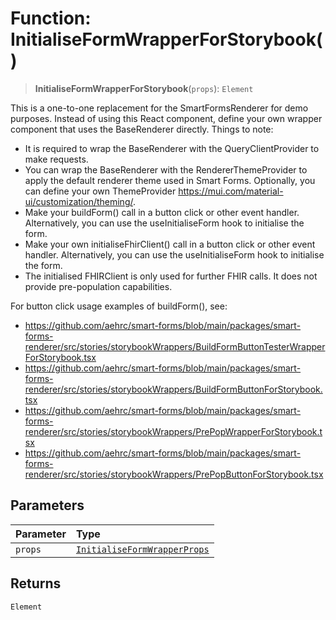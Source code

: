 # Function: InitialiseFormWrapperForStorybook()

> **InitialiseFormWrapperForStorybook**(`props`): `Element`

This is a one-to-one replacement for the SmartFormsRenderer for demo purposes.
Instead of using this React component, define your own wrapper component that uses the BaseRenderer directly.
Things to note:
- It is required to wrap the BaseRenderer with the QueryClientProvider to make requests.
- You can wrap the BaseRenderer with the RendererThemeProvider to apply the default renderer theme used in Smart Forms. Optionally, you can define your own ThemeProvider https://mui.com/material-ui/customization/theming/.
- Make your buildForm() call in a button click or other event handler. Alternatively, you can use the useInitialiseForm hook to initialise the form.
- Make your own initialiseFhirClient() call in a button click or other event handler. Alternatively, you can use the useInitialiseForm hook to initialise the form.
- The initialised FHIRClient is only used for further FHIR calls. It does not provide pre-population capabilities.

For button click usage examples of buildForm(), see:
- https://github.com/aehrc/smart-forms/blob/main/packages/smart-forms-renderer/src/stories/storybookWrappers/BuildFormButtonTesterWrapperForStorybook.tsx
- https://github.com/aehrc/smart-forms/blob/main/packages/smart-forms-renderer/src/stories/storybookWrappers/BuildFormButtonForStorybook.tsx
- https://github.com/aehrc/smart-forms/blob/main/packages/smart-forms-renderer/src/stories/storybookWrappers/PrePopWrapperForStorybook.tsx
- https://github.com/aehrc/smart-forms/blob/main/packages/smart-forms-renderer/src/stories/storybookWrappers/PrePopButtonForStorybook.tsx

## Parameters

| Parameter | Type |
| :------ | :------ |
| `props` | [`InitialiseFormWrapperProps`](../interfaces/InitialiseFormWrapperProps.md) |

## Returns

`Element`
